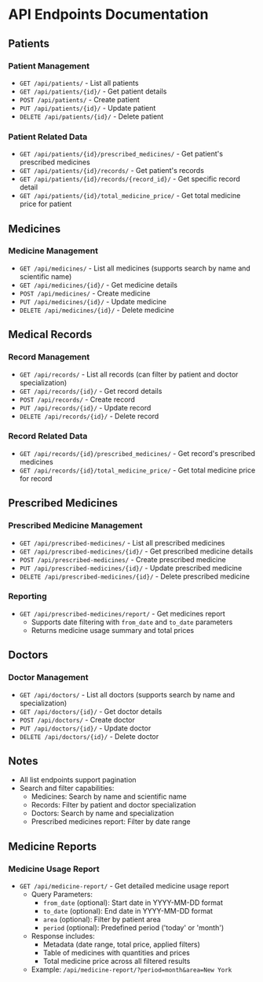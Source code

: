 # API Endpoints Documentation

## Patients

### Patient Management
- `GET /api/patients/` - List all patients
- `GET /api/patients/{id}/` - Get patient details
- `POST /api/patients/` - Create patient
- `PUT /api/patients/{id}/` - Update patient
- `DELETE /api/patients/{id}/` - Delete patient

### Patient Related Data
- `GET /api/patients/{id}/prescribed_medicines/` - Get patient's prescribed medicines
- `GET /api/patients/{id}/records/` - Get patient's records
- `GET /api/patients/{id}/records/{record_id}/` - Get specific record detail
- `GET /api/patients/{id}/total_medicine_price/` - Get total medicine price for patient

## Medicines

### Medicine Management
- `GET /api/medicines/` - List all medicines (supports search by name and scientific name)
- `GET /api/medicines/{id}/` - Get medicine details
- `POST /api/medicines/` - Create medicine
- `PUT /api/medicines/{id}/` - Update medicine
- `DELETE /api/medicines/{id}/` - Delete medicine

## Medical Records

### Record Management
- `GET /api/records/` - List all records (can filter by patient and doctor specialization)
- `GET /api/records/{id}/` - Get record details
- `POST /api/records/` - Create record
- `PUT /api/records/{id}/` - Update record
- `DELETE /api/records/{id}/` - Delete record

### Record Related Data
- `GET /api/records/{id}/prescribed_medicines/` - Get record's prescribed medicines
- `GET /api/records/{id}/total_medicine_price/` - Get total medicine price for record

## Prescribed Medicines

### Prescribed Medicine Management
- `GET /api/prescribed-medicines/` - List all prescribed medicines
- `GET /api/prescribed-medicines/{id}/` - Get prescribed medicine details
- `POST /api/prescribed-medicines/` - Create prescribed medicine
- `PUT /api/prescribed-medicines/{id}/` - Update prescribed medicine
- `DELETE /api/prescribed-medicines/{id}/` - Delete prescribed medicine

### Reporting
- `GET /api/prescribed-medicines/report/` - Get medicines report
  - Supports date filtering with `from_date` and `to_date` parameters
  - Returns medicine usage summary and total prices

## Doctors

### Doctor Management
- `GET /api/doctors/` - List all doctors (supports search by name and specialization)
- `GET /api/doctors/{id}/` - Get doctor details
- `POST /api/doctors/` - Create doctor
- `PUT /api/doctors/{id}/` - Update doctor
- `DELETE /api/doctors/{id}/` - Delete doctor

## Notes

- All list endpoints support pagination
- Search and filter capabilities:
  - Medicines: Search by name and scientific name
  - Records: Filter by patient and doctor specialization
  - Doctors: Search by name and specialization
  - Prescribed medicines report: Filter by date range

## Medicine Reports

### Medicine Usage Report
- `GET /api/medicine-report/` - Get detailed medicine usage report
  - Query Parameters:
    - `from_date` (optional): Start date in YYYY-MM-DD format
    - `to_date` (optional): End date in YYYY-MM-DD format
    - `area` (optional): Filter by patient area
    - `period` (optional): Predefined period ('today' or 'month')
  - Response includes:
    - Metadata (date range, total price, applied filters)
    - Table of medicines with quantities and prices
    - Total medicine price across all filtered results
  - Example: `/api/medicine-report/?period=month&area=New York`
